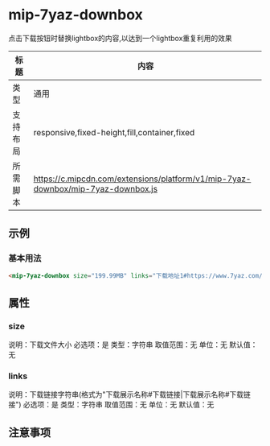 # mip-7yaz-downbox

点击下载按钮时替换lightbox的内容,以达到一个lightbox重复利用的效果

标题|内容
----|----
类型|通用
支持布局|responsive,fixed-height,fill,container,fixed
所需脚本|https://c.mipcdn.com/extensions/platform/v1/mip-7yaz-downbox/mip-7yaz-downbox.js

## 示例

### 基本用法
```html
<mip-7yaz-downbox size="199.99MB" links="下载地址1#https://www.7yaz.com/DownFile/12197/|下载地址2#https://www.7yaz.com/DownFile/12198/|本地下载#https://www.7yaz.com/DownFile/12199/"></mip-7yaz-downbox>
```

## 属性

### size

说明：下载文件大小
必选项：是
类型：字符串
取值范围：无
单位：无
默认值：无

### links

说明：下载链接字符串(格式为"下载展示名称#下载链接|下载展示名称#下载链接")
必选项：是
类型：字符串
取值范围：无
单位：无
默认值：无

## 注意事项
